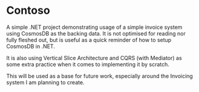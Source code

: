 # Contoso
A simple .NET project demonstrating usage of a simple invoice system using CosmosDB as the backing data. It is not optimised for reading nor fully fleshed out, but is useful as a quick reminder of how to setup CosmosDB in .NET. 

It is also using Vertical Slice Architecture and CQRS (with Mediator) as some extra practice when it comes to implementing it by scratch.

This will be used as a base for future work, especially around the Invoicing system I am planning to create.
